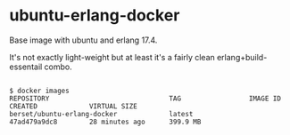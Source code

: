 # ubuntu-erlang-docker
Base image with ubuntu and erlang 17.4.

It's not exactly light-weight but at least it's a fairly clean erlang+build-essentail combo.

<pre><code>
$ docker images
REPOSITORY                              TAG                 IMAGE ID            CREATED             VIRTUAL SIZE
berset/ubuntu-erlang-docker             latest              47ad479a9dc8        28 minutes ago      399.9 MB
</code></pre>
